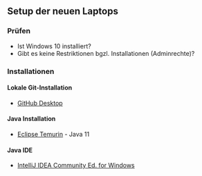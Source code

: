 ## Setup der neuen Laptops

### Prüfen

* Ist Windows 10 installiert?
* Gibt es keine Restriktionen bgzl. Installationen (Adminrechte)?

### Installationen

#### Lokale Git-Installation

* [GitHub Desktop](https://desktop.github.com/)

#### Java Installation

* [Eclipse Temurin](https://adoptium.net/) - Java 11

#### Java IDE 

* [IntelliJ IDEA Community Ed. for Windows](https://www.jetbrains.com/idea/download/#section=windows)